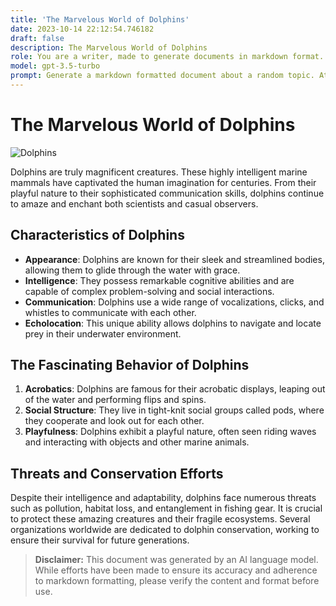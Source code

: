 ```yaml
---
title: 'The Marvelous World of Dolphins'
date: 2023-10-14 22:12:54.746182
draft: false
description: The Marvelous World of Dolphins
role: You are a writer, made to generate documents in markdown format. It is very important that all of the documents you generate are in valid markdown format.
model: gpt-3.5-turbo
prompt: Generate a markdown formatted document about a random topic. At the bottom, include a disclaimer explaining that the document was generated by you. The first line of the document should be the title. Make sure that the entire document is in proper markdown format, using a mix of various tags to make the document visually appealing.
---
```


# The Marvelous World of Dolphins

![Dolphins](https://images.unsplash.com/photo-1566181228547-8f4090438736)

Dolphins are truly magnificent creatures. These highly intelligent marine mammals have captivated the human imagination for centuries. From their playful nature to their sophisticated communication skills, dolphins continue to amaze and enchant both scientists and casual observers.

## Characteristics of Dolphins

- **Appearance**: Dolphins are known for their sleek and streamlined bodies, allowing them to glide through the water with grace.
- **Intelligence**: They possess remarkable cognitive abilities and are capable of complex problem-solving and social interactions.
- **Communication**: Dolphins use a wide range of vocalizations, clicks, and whistles to communicate with each other.
- **Echolocation**: This unique ability allows dolphins to navigate and locate prey in their underwater environment.

## The Fascinating Behavior of Dolphins

1. **Acrobatics**: Dolphins are famous for their acrobatic displays, leaping out of the water and performing flips and spins.
2. **Social Structure**: They live in tight-knit social groups called pods, where they cooperate and look out for each other.
3. **Playfulness**: Dolphins exhibit a playful nature, often seen riding waves and interacting with objects and other marine animals.

## Threats and Conservation Efforts

Despite their intelligence and adaptability, dolphins face numerous threats such as pollution, habitat loss, and entanglement in fishing gear. It is crucial to protect these amazing creatures and their fragile ecosystems. Several organizations worldwide are dedicated to dolphin conservation, working to ensure their survival for future generations.

> **Disclaimer:** This document was generated by an AI language model. While efforts have been made to ensure its accuracy and adherence to markdown formatting, please verify the content and format before use.